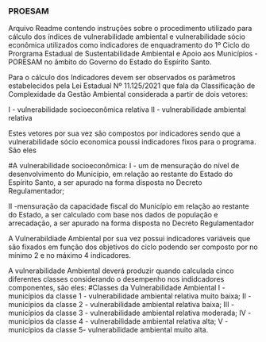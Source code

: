 ### PROESAM

Arquivo Readme contendo instruções sobre o procedimento utilizado para cálculo dos índices de vulnerabilidade ambiental e vulnerabilidade sócio econômica utilizados como indicadores de enquadramento do 1º Ciclo do Prorgrama Estadual de Sustentabilidade Ambiental e Apoio aos Municípios - PORESAM no âmbito do Governo do Estado do Espírito Santo.

Para o cálculo dos Indicadores devem ser observados os parâmetros estabelecidos pela Lei Estadual Nº 11.125/2021 que fala da Classificação de Complexidade da Gestão Ambiental considerada a partir de dois vetores:

I - vulnerabilidade socioeconômica relativa
II - vulnerabilidade ambiental relativa

Estes vetores por sua vez são compostos por indicadores sendo que a vulnerabilidade sócio economica poussi indicadores fixos para o programa. São eles

#A vulnerabilidade socioeconômica:
I - um de mensuração do nível de desenvolvimento do Município, em
relação ao restante do Estado do Espírito Santo, a ser apurado na forma
disposta no Decreto Regulamentador;

II -mensuração da capacidade fiscal do Município em relação ao
restante do Estado, a ser calculado com base nos dados de população e
arrecadação, a ser apurado na forma disposta no Decreto Regulamentador

A Vulnerabildiade Ambiental por sua vez possui indicadores variáveis que são fixados em função dos objetivos do ciclo podendo ser composto por no mínimo 2 e no máximo 4 indicadores. 


A vulnerabilidade Ambiental deverá produzir quando calculada cinco diferentes classes considerando o desempenho nos indidcadores componentes, são eles:
#Classes da Vulnerabilidade Ambiental
I - municípios da classe 1 - vulnerabilidade ambiental relativa muito baixa;
II - municípios da classe 2 - vulnerabilidade ambiental relativa baixa;
III - municípios da classe 3 - vulnerabilidade ambiental relativa moderada;
IV - municípios da classe 4 - vulnerabilidade ambiental relativa alta;
V - municípios da classe 5- vulnerabilidade ambiental muito alta.
